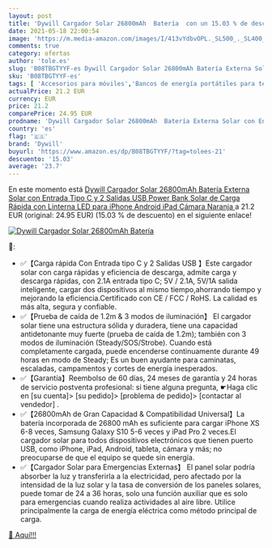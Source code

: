 ```yaml
---
layout: post
title: 'Dywill Cargador Solar 26800mAh  Batería  con un 15.03 % de descuento'
date: 2021-05-18 22:00:54
image: 'https://m.media-amazon.com/images/I/413vYdbvOPL._SL500_._SL400_.jpg'
comments: true
category: ofertas
author: 'tole.es'
slug: 'B08TBGTYYF-es Dywill Cargador Solar 26800mAh Batería Externa Solar con...'
sku: 'B08TBGTYYF-es'
tags: [ 'Accesorios para móviles','Bancos de energía portátiles para teléfonos móviles','Cargadores para móviles','Comunicación móvil y accesorios','Electrónica','android','dywill', ]
actualPrice: 21.2 EUR
currency: EUR
price: 21.2
comparePrice: 24.95 EUR
prodname: 'Dywill Cargador Solar 26800mAh  Batería Externa Solar con Entrada Tipo C y 2 Salidas USB  Power Bank Solar de Carga Rápida con Linterna LED para iPhone Android iPad Cámara  Naranja '
country: 'es'
flag: '🇪🇸'
brand: 'Dywill'
buyurl: 'https://www.amazon.es/dp/B08TBGTYYF/?tag=tolees-21'
descuento: '15.03'
average: '23.7'
---
```


En este momento está [Dywill Cargador Solar 26800mAh  Batería Externa Solar con Entrada Tipo C y 2 Salidas USB  Power Bank Solar de Carga Rápida con Linterna LED para iPhone Android iPad Cámara  Naranja ](https://www.amazon.es/dp/B08TBGTYYF/?tag=tolees-21) a 21.2 EUR (original: 24.95 EUR) (15.03 %  de descuento) en el siguiente enlace!

[![Dywill Cargador Solar 26800mAh  Batería ](https://m.media-amazon.com/images/I/413vYdbvOPL._SL500_._SL400_.jpg)](https://www.amazon.es/dp/B08TBGTYYF/?tag=tolees-21)

🔎:

- ✅【Carga rápida Con Entrada tipo C y 2 Salidas USB 】Este cargador solar con carga rápidas y eficiencia de descarga, admite carga y descarga rápidas, con 2.1A entrada tipo C; 5V / 2.1A, 5V/1A salida inteligente, cargar dos dispositivos al mismo tiempo,ahorrando tiempo y mejorando la eficiencia.Certificado con CE / FCC / RoHS. La calidad es más alta, segura y confiable.
- ✅【Prueba de caída de 1.2m & 3 modos de iluminación】 El cargador solar tiene una estructura sólida y duradera, tiene una capacidad antidetonante muy fuerte (prueba de caída de 1.2m); también con 3 modos de iluminación (Steady/SOS/Strobe). Cuando está completamente cargada, puede encenderse continuamente durante 49 horas en modo de Steady; Es un buen ayudante para caminatas, escaladas, campamentos y cortes de energía inesperados.
- ✅【Garantía】Reembolso de 60 días, 24 meses de garantía y 24 horas de servicio postventa profesional: si tiene alguna pregunta, ☛Haga clic en [su cuenta]> [su pedido]> [problema de pedido]> [contactar al vendedor] .
- ✅【26800mAh de Gran Capacidad & Compatibilidad Universal】La batería incorporada de 26800 mAh es suficiente para cargar iPhone XS 6-8 veces, Samsung Galaxy S10 5-6 veces y iPad Pro 2 veces.El cargador solar para todos dispositivos electrónicos que tienen puerto USB, como iPhone, iPad, Android, tableta, cámara y más; no preocuparse de que el equipo se quede sin energía.
- ✅【Cargador Solar para Emergencias Externas】 El panel solar podría absorber la luz y transferirla a la electricidad, pero afectado por la intensidad de la luz solar y la tasa de conversión de los paneles solares, puede tomar de 24 a 36 horas, solo una función auxiliar que es solo para emergencias cuando realiza actividades al aire libre. Utilice principalmente la carga de energía eléctrica como método principal de carga.

[🛒 Aquí!!!](https://www.amazon.es/dp/B08TBGTYYF/?tag=tolees-21)
